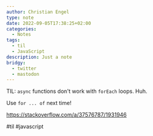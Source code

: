 ```yaml
---
author: Christian Engel
type: note
date: 2022-09-05T17:38:25+02:00
categories:
  - Notes
tags:
  - til
  - JavaScript
description: Just a note
bridgy:
  - twitter
  - mastodon
---
```


TIL: `async` functions don't work with `forEach` loops. Huh.

Use `for ... of` next time!

https://stackoverflow.com/a/37576787/1931946

#til #javascript

